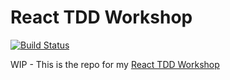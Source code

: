 # React TDD Workshop

[![Build Status](https://travis-ci.org/yanivefraim/react-tdd-workshop.svg?branch=master)](https://travis-ci.org/yanivefraim/react-tdd-workshop)


WIP - This is the repo for my [React TDD Workshop](https://www.meetup.com/Kyiv-ReactJS-Meetup/events/247392848/?_cookie-check=5Otr21FDGjz27aUV)


